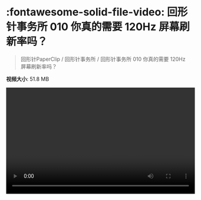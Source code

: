 # :fontawesome-solid-file-video: 回形针事务所 010 你真的需要 120Hz 屏幕刷新率吗？

> 回形针PaperClip / 回形针事务所 / 回形针事务所 010 你真的需要 120Hz 屏幕刷新率吗？

**视频大小**: 51.8 MB

<video id="V-fa0faa3969d7a56283e722eb58018ff5" width="512" height="288" preload="none" playsinline webkit-playsinline></video>
